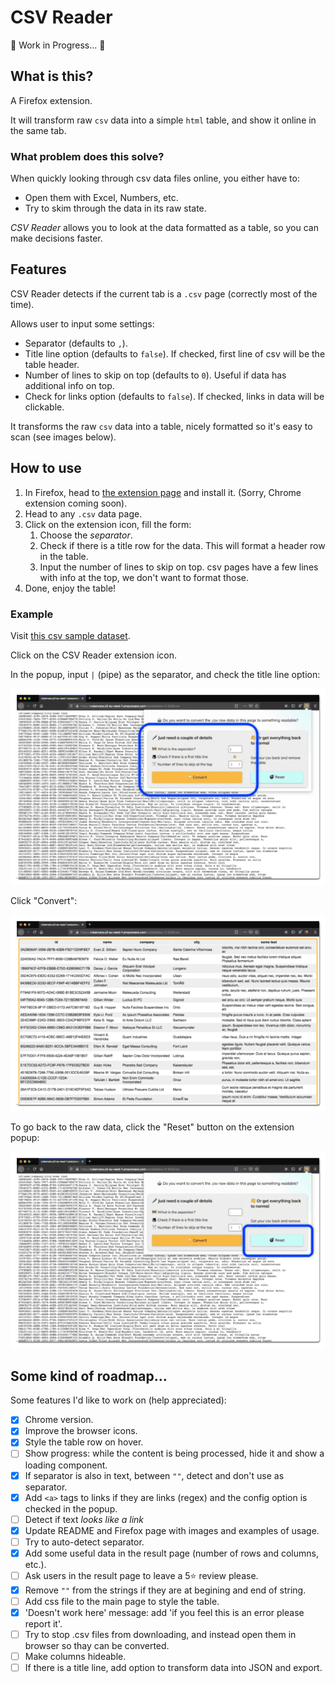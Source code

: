 # CSV Reader

🚧 Work in Progress... 🚧

## What is this?

A Firefox extension.

It will transform raw `csv` data into a simple `html` table, and show it online in the same tab.

### What problem does this solve?

When quickly looking through csv data files online, you either have to:

- Open them with Excel, Numbers, etc.
- Try to skim through the data in its raw state.

_CSV Reader_ allows you to look at the data formatted as a table, so you can make decisions faster.

## Features

CSV Reader detects if the current tab is a `.csv` page (correctly most of the time).

Allows user to input some settings:

- Separator (defaults to `,`).
- Title line option (defaults to `false`). If checked, first line of csv will be the table header.
- Number of lines to skip on top (defaults to `0`). Useful if data has additional info on top.
- Check for links option (defaults to `false`). If checked, links in data will be clickable.

It transforms the raw `csv` data into a table, nicely formatted so it's easy to scan (see images below).

## How to use

1. In Firefox, head to [the extension page](https://addons.mozilla.org/addon/csv-reader/) and install it. (Sorry, Chrome extension coming soon).
2. Head to any `.csv` data page.
3. Click on the extension icon, fill the form:
   1. Choose the _separator_.
   2. Check if there is a title row for the data. This will format a header row in the table.
   3. Input the number of lines to skip on top. csv pages have a few lines with info at the top, we don't want to format those.
4. Done, enjoy the table!

### Example

Visit [this csv sample dataset](https://rubenvara.s3-eu-west-1.amazonaws.com/csv/dataNov-2-2020.csv).

Click on the CSV Reader extension icon.

In the popup, input `|` (pipe) as the separator, and check the title line option:

![Start](/docs/init.png)

Click "Convert":

![Converted](/docs/table.png)

To go back to the raw data, click the "Reset" button on the extension popup:

![Reset](/docs/reset.png)

## Some kind of roadmap...

Some features I'd like to work on (help appreciated):

- [x] Chrome version.
- [x] Improve the browser icons.
- [x] Style the table row on hover.
- [ ] Show progress: while the content is being processed, hide it and show a loading component.
- [x] If separator is also in text, between `""`, detect and don't use as separator.
- [x] Add `<a>` tags to links if they are links (regex) and the config option is checked in the popup.
- [ ] Detect if text _looks like a link_
- [x] Update README and Firefox page with images and examples of usage.
- [ ] Try to auto-detect separator.
- [x] Add some useful data in the result page (number of rows and columns, etc.).
- [ ] Ask users in the result page to leave a 5⭐ review please.
- [x] Remove `""` from the strings if they are at begining and end of string.
- [ ] Add css file to the main page to style the table.
- [x] 'Doesn't work here' message: add 'if you feel this is an error please report it'.
- [ ] Try to stop .csv files from downloading, and instead open them in browser so thay can be converted.
- [ ] Make columns hideable.
- [ ] If there is a title line, add option to transform data into JSON and export.
